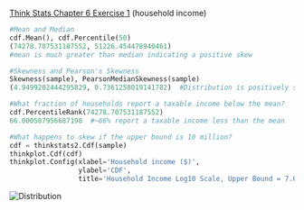 [Think Stats Chapter 6 Exercise 1](http://greenteapress.com/thinkstats2/html/thinkstats2007.html#toc60) (household income)

>> 
```python
#Mean and Median
cdf.Mean(), cdf.Percentile(50)
(74278.707531187552, 51226.454478940461)
#mean is much greater than median indicating a positive skew 

#Skewness and Pearson's Skewness
Skewness(sample), PearsonMedianSkewness(sample) 
(4.9499202444295829, 0.7361258019141782)  #Distribution is positively skewed 

#What fraction of households report a taxable income below the mean?
cdf.PercentileRank(74278.707531187552)
66.000587956687198  #~66% report a taxable income less than the mean 

#What happens to skew if the upper bound is 10 million?
cdf = thinkstats2.Cdf(sample)
thinkplot.Cdf(cdf)
thinkplot.Config(xlabel='Household income ($)',
                 ylabel='CDF', 
                 title='Household Income Log10 Scale, Upper Bound = 7.0')
```
![Distribution](upper_bound7.0.png)


